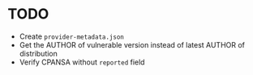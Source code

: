 # TODO

- Create `provider-metadata.json`
- Get the AUTHOR of vulnerable version instead of latest AUTHOR of distribution
- Verify CPANSA without `reported` field
